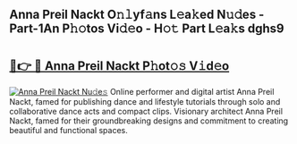 ## Anna Preil Nackt O𝚗𝚕yf𝚊ns L𝚎a𝚔ed N𝚞𝚍es - Part-1An P𝚑𝚘tos Vi𝚍𝚎o - H𝚘𝚝 Part L𝚎a𝚔s dghs9

# <h2><a href="http://kfc761.oniu.top/?m=Anna+Preil+Nackt">🔗👉 🔴 Anna Preil Nackt P𝚑ot𝚘𝚜 V𝚒d𝚎o</a></h2>

[![Anna Preil Nackt Nu𝚍e𝚜](https://i.imgur.com/0qMVB7G.gif)](http://kfc761.oniu.top/?m=Anna+Preil+Nackt)
Online performer and digital artist Anna Preil Nackt, famed for publishing dance and lifestyle tutorials through solo and collaborative dance acts and compact clips. Visionary architect Anna Preil Nackt, famed for their groundbreaking designs and commitment to creating beautiful and functional spaces.  
